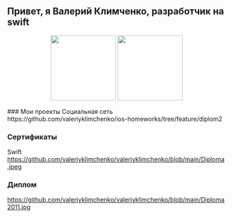 ## Привет, я Валерий Климченко, разработчик на swift
<p align = 'center'>
 <a href="https://github-readme-stats.vercel.app/api?username=valeriyklimchenko&show_icons=true&count_private=true"><img height=150 src="https://github-readme-stats.vercel.app/api?username=valeriyklimchenko&show_icons=true&count_private=true" /></a>
<a href="https://github.com/valeriyklimchenko/github-readme-stats"><img height=150 src="https://github-readme-stats.vercel.app/api/top-langs/?username=valeriyklimchenko&layout=compact" /></a>
 </p>
 ### Мои проекты
Социальная сеть https://github.com/valeriyklimchenko/ios-homeworks/tree/feature/diplom2

 ### Сертификаты
 Swift https://github.com/valeriyklimchenko/valeriyklimchenko/blob/main/Diploma.jpeg

 ### Диплом
 https://github.com/valeriyklimchenko/valeriyklimchenko/blob/main/Diploma2011.jpg

 
